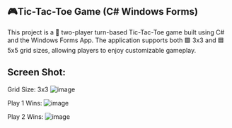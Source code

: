 ## 🎮Tic-Tac-Toe Game (C# Windows Forms)
This project is a 👫 two-player turn-based Tic-Tac-Toe game built using C# and the Windows Forms App. The application supports both 🟩 3x3 and 🟦 5x5 grid sizes, allowing players to enjoy customizable gameplay. 

## Screen Shot:
Grid Size: 3x3 
![image](https://github.com/user-attachments/assets/a28576c7-3f91-4799-adf5-fbfe1d2ba8b6)

Play 1 Wins:
![image](https://github.com/user-attachments/assets/8ac743fd-ecc7-4744-aeee-ba8936240977)

Play 2 Wins:
![image](https://github.com/user-attachments/assets/5450e630-4ca7-4858-a666-9de6d0b325db)
